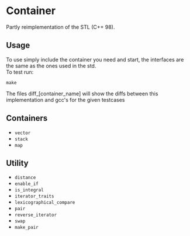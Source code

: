 # Container
Partly reimplementation of the STL (C++ 98).

## Usage
To use simply include the container you need and start, the interfaces are the same as the ones used in the std. </br>
To test run: </br>
```
make
```
The files diff_\[container_name\] will show the diffs between this implementation and gcc's for the given testcases

## Containers
- ```vector```
- ```stack```
- ```map```

## Utility
- ```distance```
- ```enable_if```
- ```is_integral```
- ```iterator_traits```
- ```lexicographical_compare```
- ```pair```
- ```reverse_iterator```
- ```swap```
- ```make_pair```
